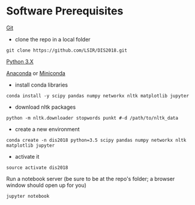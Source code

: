 # Software Prerequisites

[Git](https://git-scm.com)

* clone the repo in a local folder

```
git clone https://github.com/LSIR/DIS2018.git
```

[Python 3.X](https://www.python.org/)

[Anaconda](https://www.anaconda.com/download/) or [Miniconda](https://conda.io/miniconda.html)

* install conda libraries
```
conda install -y scipy pandas numpy networkx nltk matplotlib jupyter
```

* download nltk packages
```
python -m nltk.downloader stopwords punkt #-d /path/to/nltk_data
```

* create a new environment 

```
conda create -n dis2018 python=3.5 scipy pandas numpy networkx nltk matplotlib jupyter
```

* activate it
	
```
source activate dis2018
```


Run a notebook server (be sure to be at the repo's folder; a browser window should open up for you)

```
jupyter notebook
```


